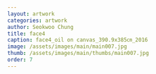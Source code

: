 ```yaml
---
layout: artwork
categories: artwork
author: Seokwoo Chung
title: face4
caption: face4_oil on canvas_390.9x385㎝_2016
image: /assets/images/main/main007.jpg
thumb: /assets/images/main/thumbs/main007.jpg
order: 7
---
```

